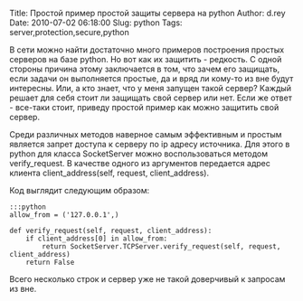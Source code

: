 Title: Простой пример простой защиты сервера на python
Author: d.rey
Date: 2010-07-02 06:18:00
Slug: python
Tags: server,protection,secure,python

В сети можно найти достаточно много примеров построения простых серверов на базе python. Но вот как их защитить - редкость. С одной стороны причина этому заключается в том, что зачем его защищать, если задачи он выполняется простые, да и вряд ли кому-то из вне будут интересны. Или, а кто знает, что у меня запущен такой сервер? Каждый решает для себя стоит ли защищать свой сервер или нет. Если же ответ - все-таки стоит, приведу простой пример как можно защитить свой сервер.

Среди различных методов наверное самым эффективным и простым является запрет доступа к серверу по ip адресу источника. Для этого в python для класса SocketServer можно воспользоваться методом verify_request. В качестве одного из аргументов передается адрес клиента client_address(self, request, client_address). 

Код выглядит следующим образом:

    :::python
    allow_from = ('127.0.0.1',)
    
    def verify_request(self, request, client_address):
        if client_address[0] in allow_from:
            return SocketServer.TCPServer.verify_request(self, request, client_address)
        return False
        
Всего несколько строк и сервер уже не такой доверчивый к запросам из вне.
